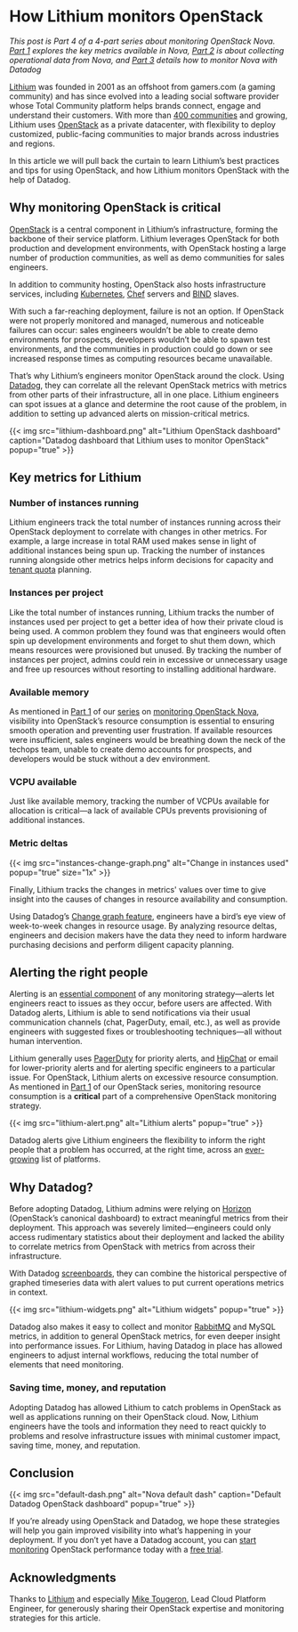 # How Lithium monitors OpenStack


*This post is Part 4 of a 4-part series about monitoring OpenStack Nova. [Part 1](/blog/openstack-monitoring-nova) explores the key metrics available in Nova, [Part 2](/blog/collecting-metrics-notifications-openstack-nova) is about collecting operational data from Nova, and [Part 3](/blog/openstack-monitoring-datadog) details how to monitor Nova with Datadog*

[Lithium](http://www.lithium.com) was founded in 2001 as an offshoot from gamers.com (a gaming community) and has since evolved into a leading social software provider whose Total Community platform helps brands connect, engage and understand their customers. With more than [400 communities](http://www.lithium.com/why-lithium/customer-success/) and growing, Lithium uses [OpenStack](https://www.openstack.org) as a private datacenter, with flexibility to deploy customized, public-facing communities to major brands across industries and regions.

In this article we will pull back the curtain to learn Lithium’s best practices and tips for using OpenStack, and how Lithium monitors OpenStack with the help of Datadog.

Why monitoring OpenStack is critical
------------------------------------


[OpenStack](https://www.openstack.org) is a central component in Lithium’s infrastructure, forming the backbone of their service platform. Lithium leverages OpenStack for both production and development environments, with OpenStack hosting a large number of production communities, as well as demo communities for sales engineers.

In addition to community hosting, OpenStack also hosts infrastructure services, including [Kubernetes](/blog/monitoring-kubernetes-era/), [Chef](https://www.chef.io/chef/) servers and [BIND](https://www.isc.org/downloads/bind/) slaves.

With such a far-reaching deployment, failure is not an option. If OpenStack were not properly monitored and managed, numerous and noticeable failures can occur: sales engineers wouldn’t be able to create demo environments for prospects, developers wouldn’t be able to spawn test environments, and the communities in production could go down or see increased response times as computing resources became unavailable.

That’s why Lithium’s engineers monitor OpenStack around the clock. Using [Datadog](https://www.datadoghq.com), they can correlate all the relevant OpenStack metrics with metrics from other parts of their infrastructure, all in one place. Lithium engineers can spot issues at a glance and determine the root cause of the problem, in addition to setting up advanced alerts on mission-critical metrics.

{{< img src="lithium-dashboard.png" alt="Lithium OpenStack dashboard" caption="Datadog dashboard that Lithium uses to monitor OpenStack" popup="true" >}}

Key metrics for Lithium
-----------------------



### Number of instances running


Lithium engineers track the total number of instances running across their OpenStack deployment to correlate with changes in other metrics. For example, a large increase in total RAM used makes sense in light of additional instances being spun up. Tracking the number of instances running alongside other metrics helps inform decisions for capacity and [tenant quota](https://docs.openstack.org/kilo/config-reference/content/networking-options-quotas.html) planning.

### Instances per project


Like the total number of instances running, Lithium tracks the number of instances used per project to get a better idea of how their private cloud is being used. A common problem they found was that engineers would often spin up development environments and forget to shut them down, which means resources were provisioned but unused. By tracking the number of instances per project, admins could rein in excessive or unnecessary usage and free up resources without resorting to installing additional hardware.

### Available memory


As mentioned in [Part 1](\/blog/openstack-monitoring-nova/) of our [series](/blog/collecting-metrics-notifications-openstack-nova/) on [monitoring OpenStack Nova](/blog/openstack-monitoring-datadog/), visibility into OpenStack’s resource consumption is essential to ensuring smooth operation and preventing user frustration. If available resources were insufficient, sales engineers would be breathing down the neck of the techops team, unable to create demo accounts for prospects, and developers would be stuck without a dev environment.

### VCPU available


Just like available memory, tracking the number of VCPUs available for allocation is critical—a lack of available CPUs prevents provisioning of additional instances.

### Metric deltas


{{< img src="instances-change-graph.png" alt="Change in instances used" popup="true" size="1x" >}}

Finally, Lithium tracks the changes in metrics' values over time to give insight into the causes of changes in resource availability and consumption.

Using Datadog’s [Change graph feature](https://docs.datadoghq.com/graphing/#select-your-visualization), engineers have a bird’s eye view of week-to-week changes in resource usage. By analyzing resource deltas, engineers and decision makers have the data they need to inform hardware purchasing decisions and perform diligent capacity planning.

Alerting the right people
-------------------------


Alerting is an [essential component](/blog/monitoring-101-alerting/) of any monitoring strategy—alerts let engineers react to issues as they occur, before users are affected. With Datadog alerts, Lithium is able to send notifications via their usual communication channels (chat, PagerDuty, email, etc.), as well as provide engineers with suggested fixes or troubleshooting techniques—all without human intervention.

Lithium generally uses [PagerDuty](https://www.pagerduty.com/) for priority alerts, and [HipChat](https://www.hipchat.com/) or email for lower-priority alerts and for alerting specific engineers to a particular issue. For OpenStack, Lithium alerts on excessive resource consumption. As mentioned in [Part 1](/blog/openstack-monitoring-nova/) of our OpenStack series, monitoring resource consumption is a **critical** part of a comprehensive OpenStack monitoring strategy.

{{< img src="lithium-alert.png" alt="Lithium alerts" popup="true" >}}

Datadog alerts give Lithium engineers the flexibility to inform the right people that a problem has occurred, at the right time, across an [ever-growing](https://docs.datadoghq.com/integrations/) list of platforms.

Why Datadog?
------------


Before adopting Datadog, Lithium admins were relying on [Horizon](http://docs.openstack.org/developer/horizon/) (OpenStack’s canonical dashboard) to extract meaningful metrics from their deployment. This approach was severely limited—engineers could only access rudimentary statistics about their deployment and lacked the ability to correlate metrics from OpenStack with metrics from across their infrastructure.

With Datadog [screenboards](https://docs.datadoghq.com/graphing/dashboards/screenboard/), they can combine the historical perspective of graphed timeseries data with alert values to put current operations metrics in context.

{{< img src="lithium-widgets.png" alt="Lithium widgets" popup="true" >}}

Datadog also makes it easy to collect and monitor [RabbitMQ](/blog/openstack-monitoring-nova/#rabbitmq-metrics) and MySQL metrics, in addition to general OpenStack metrics, for even deeper insight into performance issues. For Lithium, having Datadog in place has allowed engineers to adjust internal workflows, reducing the total number of elements that need monitoring.

### Saving time, money, and reputation


Adopting Datadog has allowed Lithium to catch problems in OpenStack as well as applications running on their OpenStack cloud. Now, Lithium engineers have the tools and information they need to react quickly to problems and resolve infrastructure issues with minimal customer impact, saving time, money, and reputation.

Conclusion
----------


{{< img src="default-dash.png" alt="Nova default dash" caption="Default Datadog OpenStack dashboard" popup="true" >}}

If you’re already using OpenStack and Datadog, we hope these strategies will help you gain improved visibility into what’s happening in your deployment. If you don’t yet have a Datadog account, you can [start monitoring](/blog/openstack-monitoring-datadog/) OpenStack performance today with a <a href="#" class="sign-up-trigger">free trial</a>.

Acknowledgments
---------------


Thanks to [Lithium](http://www.lithium.com) and especially [Mike Tougeron](https://twitter.com/mtougeron), Lead Cloud Platform Engineer, for generously sharing their OpenStack expertise and monitoring strategies for this article.
